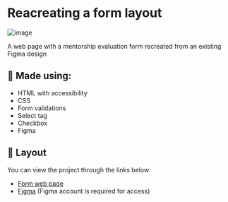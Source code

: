 # Reacreating a form layout
![image](https://github.com/rodirog/formulario-avancado/assets/101756238/a830932e-f0de-42be-9a46-61c60c682a25)

A web page with a mentorship evaluation form recreated from an existing Figma design



## 🧪 Made using:

- HTML with accessibility
- CSS
- Form validations
- Select tag
- Checkbox
- Figma


## 🔖 Layout

You can view the project through the links below: 
 - [Form web page](https://rodirog.github.io/formulario-avancado/)
 - [Figma](https://www.figma.com/file/fnZyJHs7eqNFAA7tUrKcsD/Stage-03---Formul%C3%A1rio-avan%C3%A7ado/duplicate) (Figma account is required for access)
